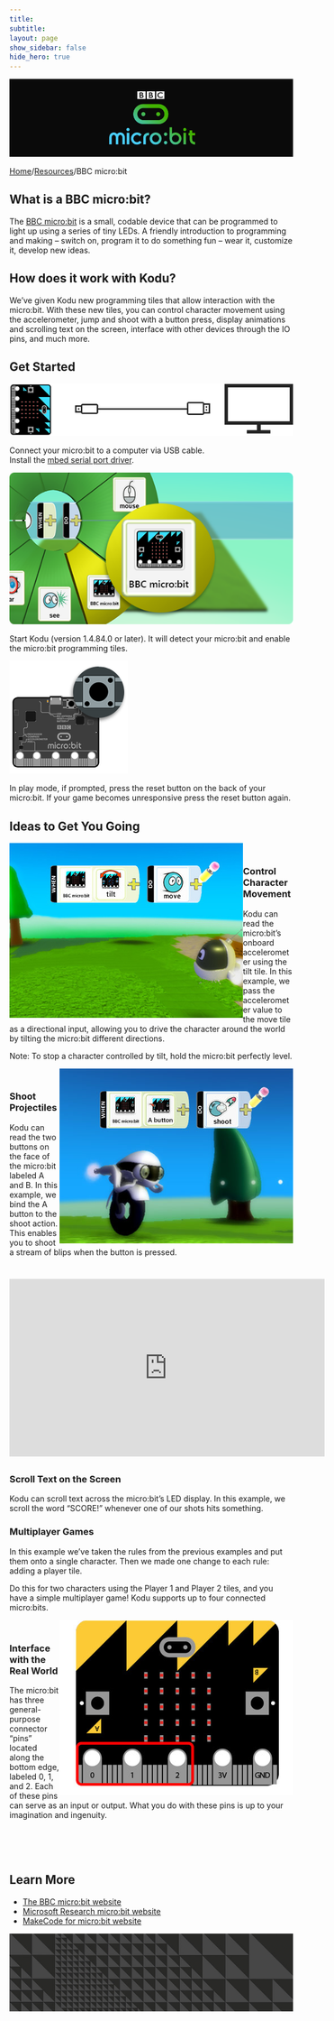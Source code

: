 ```yaml
---
title:
subtitle:
layout: page
show_sidebar: false
hide_hero: true
---
```


![BBC micro:bit](microbit_header.jpg)

[Home](../..)/[Resources](..)/BBC micro:bit

## What is a BBC micro:bit?
The [BBC micro:bit](http://microbit.org/) is a small, codable device that can be programmed to light up using a series of tiny LEDs. A friendly introduction to programming and making – switch on, program it to do something fun – wear it, customize it, develop new ideas.

## How does it work with Kodu?
We’ve given Kodu new programming tiles that allow interaction with the micro:bit. With these new tiles, you can control character movement using the accelerometer, jump and shoot with a button press, display animations and scrolling text on the screen, interface with other devices through the IO pins, and much more.

## Get Started
![Connect](connect_microbit.png)

Connect your micro:bit to a computer via USB cable.<br>
Install the [mbed serial port driver](https://developer.mbed.org/media/downloads/drivers/mbedWinSerial_16466.exe).

![Tiles](microbit_tiles.png)

Start Kodu (version 1.4.84.0 or later). It will detect your micro:bit and enable
the micro:bit programming tiles.

![Reset](reset_microbit.png)

In play mode, if prompted, press the reset button on the back of
your micro:bit. If your game becomes unresponsive press
the reset button again.

## Ideas to Get You Going

<img src="movement.jpg" align="left"/><br>
### Control Character Movement
Kodu can read the micro:bit’s onboard accelerometer using the tilt tile. In this example, we pass the accelerometer value to the move tile as a directional input, allowing you to drive the character around the world by tilting the micro:bit different directions.

Note: To stop a character controlled by tilt, hold the micro:bit perfectly level.

<img src="shoot.jpg" align="right"/><br>
### Shoot Projectiles
Kodu can read the two buttons on the face of the micro:bit labeled A and B. In this example, we bind the A button to the shoot action. This enables you to shoot a stream of blips when the button is pressed.

<div id="kodu">
  <h1>
    <iframe width="560" height="315" src="https://www.youtube.com/embed/4qwnOglsS3A" frameborder="0" allowfullscreen=""></iframe>
  </h1>
</div>

### Scroll Text on the Screen
Kodu can scroll text across the micro:bit’s LED display. In this example, we scroll the word “SCORE!” whenever one of our shots hits something.

### Multiplayer Games
In this example we’ve taken the rules from the previous examples and put them onto a single character. Then we made one change to each rule: adding a player tile.

Do this for two characters using the Player 1 and Player 2 tiles, and you have a simple multiplayer game! Kodu supports up to four connected micro:bits.

<img src="microbit_interface.jpg" align="right"/><br>
### Interface with the Real World
The micro:bit has three general-purpose connector “pins” located along the bottom edge, labeled 0, 1, and 2. Each of these pins can serve as an input or output. What you do with these pins is up to your imagination and ingenuity.

<br><br><br>
## Learn More
* [The BBC micro:bit website](http://microbit.org/)
* [Microsoft Research micro:bit website](http://research.microsoft.com/microbit)
* [MakeCode for micro:bit website](https://makecode.microbit.org/)

![BBC micro:bit](microbit_footer.jpg)
